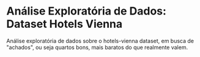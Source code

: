 # Análise Exploratória de Dados: Dataset Hotels Vienna

Análise exploratória de dados sobre o hotels-vienna dataset, em busca de "achados", ou seja quartos bons, mais baratos do que realmente valem. 
